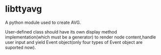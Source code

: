 libttyavg
=========

A python module used to create AVG.

User-defined class  should have its own display method implementation(which must be a generator) to render node content,handle user input and yield Event object(only four types of Event object are suported now).